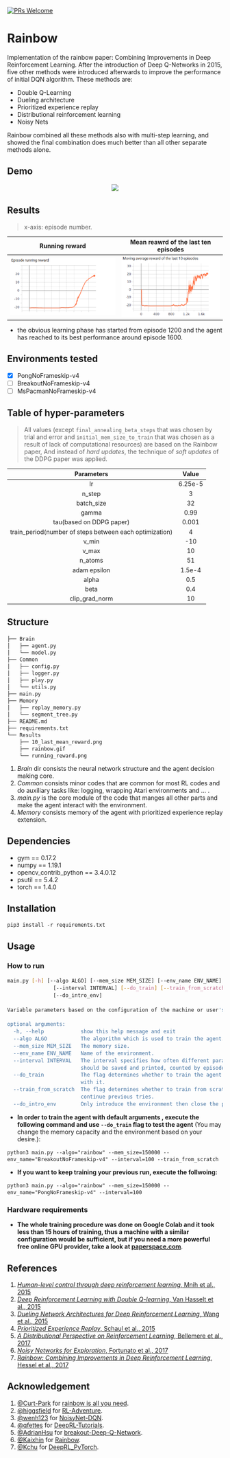 [![PRs Welcome](https://img.shields.io/badge/PRs-welcome-brightgreen.svg?style=flat-square)](http://makeapullrequest.com)  
# Rainbow
Implementation of the rainbow paper: Combining Improvements in Deep Reinforcement Learning. After the introduction of Deep Q-Networks in 2015, five other methods were introduced afterwards to improve the performance of initial DQN algorithm. These methods are:
- Double Q-Learning
- Dueling architecture
- Prioritized experience replay
- Distributional reinforcement learning
- Noisy Nets

Rainbow combined all these methods also with multi-step learning, and showed the final combination does much better than all other separate methods alone.

## Demo
<p align="center">
  <img src="Results/rainbow.gif" height=250>
</p>

## Results
> x-axis: episode number.

Running reward| Mean reawrd of the last ten episodes
:-----------------------:|:-----------------------:|
![](Results/running_reward.png)| ![](Results/10_last_mean_reward.png)

- the obvious learning phase has started from episode 1200 and the agent has reached to its best performance around episode 1600.  

## Environments tested
- [x] PongNoFrameskip-v4
- [ ] BreakoutNoFrameskip-v4
- [ ] MsPacmanNoFrameskip-v4

## Table of hyper-parameters
>All values (except `final_annealing_beta_steps` that was chosen by trial and error and `initial_mem_size_to_train` that was chosen as a result of lack of computational resources) are based on the Rainbow paper, And instead of _hard updates_, the technique of _soft updates_ of the DDPG paper was applied.

Parameters| Value
:-----------------------:|:-----------------------:|
lr			     | 6.25e-5
n_step		     | 3
batch_size            | 32
gamma	          | 0.99
tau(based on DDPG paper)| 0.001
train_period(number of steps between each optimization)|4
v_min		    | -10
v_max		   | 10
n_atoms		    | 51
adam epsilon       |1.5e-4
alpha      		    | 0.5
beta      		    | 0.4
clip_grad_norm    |10


## Structure
```shell
├── Brain
│   ├── agent.py
│   └── model.py
├── Common
│   ├── config.py
│   ├── logger.py
│   ├── play.py
│   └── utils.py
├── main.py
├── Memory
│   ├── replay_memory.py
│   └── segment_tree.py
├── README.md
├── requirements.txt
└── Results
    ├── 10_last_mean_reward.png
    ├── rainbow.gif
    └── running_reward.png
```
1. _Brain_ dir consists the neural network structure and the agent decision making core.
2. _Common_ consists minor codes that are common for most RL codes and do auxiliary tasks like: logging, wrapping Atari environments and ... .
3. _main.py_ is the core module of the code that manges all other parts and make the agent interact with the environment.
4. _Memory_ consists memory of the agent with prioritized experience replay extension.
## Dependencies
- gym == 0.17.2
- numpy == 1.19.1
- opencv_contrib_python == 3.4.0.12
- psutil == 5.4.2
- torch == 1.4.0

## Installation
```shell
pip3 install -r requirements.txt
```
## Usage
### How to run
```bash
main.py [-h] [--algo ALGO] [--mem_size MEM_SIZE] [--env_name ENV_NAME]
               [--interval INTERVAL] [--do_train] [--train_from_scratch]
               [--do_intro_env]

Variable parameters based on the configuration of the machine or user's choice

optional arguments:
  -h, --help            show this help message and exit
  --algo ALGO           The algorithm which is used to train the agent.
  --mem_size MEM_SIZE   The memory size.
  --env_name ENV_NAME   Name of the environment.
  --interval INTERVAL   The interval specifies how often different parameters
                        should be saved and printed, counted by episodes.
  --do_train            The flag determines whether to train the agent or play
                        with it.
  --train_from_scratch  The flag determines whether to train from scratch or[default=True]
                        continue previous tries.
  --do_intro_env        Only introduce the environment then close the program.
```
- **In order to train the agent with default arguments , execute the following command and use `--do_train` flag to test the agent** (You may change the memory capacity and the environment based on your desire.):
```shell
python3 main.py --algo="rainbow" --mem_size=150000 --env_name="BreakoutNoFrameskip-v4" --interval=100 --train_from_scratch
```
- **If you want to keep training your previous run, execute the follwoing:**
```shell
python3 main.py --algo="rainbow" --mem_size=150000 --env_name="PongNoFrameskip-v4" --interval=100 
```
### Hardware requirements
- **The whole training procedure was done on Google Colab and it took less than 15 hours of training, thus a machine with a similar configuration would be sufficient, but if you need a more powerful free online GPU provider, take a look at [paperspace.com](paperspace.com)**.
## References
1. [_Human-level control through deep reinforcement learning_, Mnih et al., 2015](https://www.nature.com/articles/nature14236)
2. [_Deep Reinforcement Learning with Double Q-learning_, Van Hasselt et al., 2015](https://arxiv.org/abs/1509.06461)
3. [_Dueling Network Architectures for Deep Reinforcement Learning_, Wang et al., 2015](https://arxiv.org/abs/1511.06581)
4. [_Prioritized Experience Replay_, Schaul et al., 2015](https://arxiv.org/abs/1511.05952)
5. [_A Distributional Perspective on Reinforcement Learning_, Bellemere et al., 2017](https://arxiv.org/abs/1707.06887)
6. [_Noisy Networks for Exploration_, Fortunato et al., 2017](https://arxiv.org/abs/1706.10295)
7. [_Rainbow: Combining Improvements in Deep Reinforcement Learning_, Hessel et al., 2017](https://arxiv.org/abs/1710.02298)
## Acknowledgement 
1. [@Curt-Park](https://github.com/Curt-Park) for [rainbow is all you need](https://github.com/Curt-Park/rainbow-is-all-you-need).
2. [@higgsfield](https://github.com/higgsfield) for [RL-Adventure](https://github.com/higgsfield/RL-Adventure).
3. [@wenh123](https://github.com/wenh123) for [NoisyNet-DQN](https://github.com/wenh123/NoisyNet-DQN).
4. [@qfettes](https://github.com/qfettes) for [DeepRL-Tutorials](https://github.com/qfettes/DeepRL-Tutorials).
5. [@AdrianHsu](https://github.com/AdrianHsu) for [breakout-Deep-Q-Network](https://github.com/AdrianHsu/breakout-Deep-Q-Network).
6. [@Kaixhin](https://github.com/Kaixhin) for [Rainbow](https://github.com/Kaixhin/Rainbow).
7. [@Kchu](https://github.com/Kchu) for [DeepRL_PyTorch](https://github.com/Kchu/DeepRL_PyTorch).
